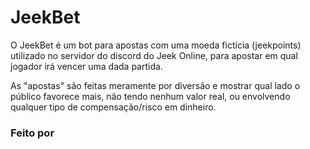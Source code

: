 # JeekBet

O JeekBet é um bot para apostas com uma moeda fictícia (jeekpoints) utilizado 
no servidor do discord do Jeek Online, para apostar em qual jogador irá vencer 
uma dada partida. 

As "apostas" são feitas meramente por diversão e mostrar qual lado o público 
favorece mais, não tendo nenhum valor real, ou envolvendo qualquer tipo de 
compensação/risco em dinheiro.

### Feito por
